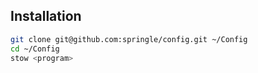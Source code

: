 ## Installation

```sh
git clone git@github.com:springle/config.git ~/Config
cd ~/Config
stow <program>
```
